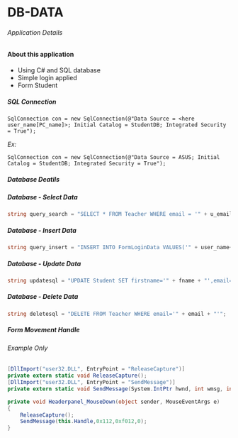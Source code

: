 # DB-DATA 

###### Application Details

#### About this application
- Using C# and SQL database
- Simple login applied
- Form Student


##### [](sql-connection) SQL Connection
```
SqlConnection con = new SqlConnection(@"Data Source = <here user_name[PC_name]>; Initial Catalog = StudentDB; Integrated Security = True");
```
*Ex:*
```
SqlConnection con = new SqlConnection(@"Data Source = ASUS; Initial Catalog = StudentDB; Integrated Security = True");
```

##### [](database) Database Deatils

##### [](database-select) Database - Select Data
```C#
string query_search = "SELECT * FROM Teacher WHERE email = '" + u_email + "'";
```

##### [](database-insert) Database - Insert Data
```C#
string query_insert = "INSERT INTO FormLoginData VALUES('" + user_name+ "','" +password+ "','" +role+ "','"+ usertype  + "')";
```

##### [](database-update) Database - Update Data
```C#
string updatesql = "UPDATE Student SET firstname='" + fname + "',email='" + email + "',tp='" + tel + "',gender='" + gender + "',grade='" + grade + "' where email='" + email + "'";
```

##### [](database-delete) Database - Delete Data
```C#
string deletesql = "DELETE FROM Teacher WHERE email='" + email + "'";
```

##### [](form-movement) Form Movement Handle
###### *Example Only*
```C#
[DllImport("user32.DLL", EntryPoint = "ReleaseCapture")]
private extern static void ReleaseCapture();
[DllImport("user32.DLL", EntryPoint = "SendMessage")]
private extern static void SendMessage(System.IntPtr hwnd, int wmsg, int wparam, int lparam);

private void Headerpanel_MouseDown(object sender, MouseEventArgs e)
{
    ReleaseCapture();
    SendMessage(this.Handle,0x112,0xf012,0);
}
```

